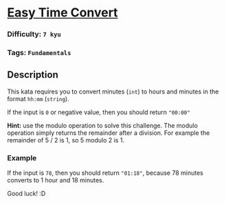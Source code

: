 # [Easy Time Convert](https://www.codewars.com/kata/5a084a098ba9146690000969)

### Difficulty: `7 kyu`

### Tags: `Fundamentals` 

## Description

This kata requires you to convert minutes (`int`) to hours and minutes in the format `hh:mm` (`string`).

If the input is `0` or negative value, then you should return `"00:00"`

**Hint:** use the modulo operation to solve this challenge. The modulo operation simply returns the remainder after a division. For example the remainder of 5 / 2 is 1, so 5 modulo 2 is 1.

### Example
If the input is `78`, then you should return `"01:18"`, because 78 minutes converts to 1 hour and 18 minutes.

Good luck! :D


